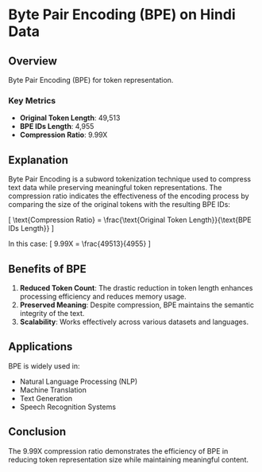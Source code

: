# Byte Pair Encoding (BPE) on Hindi Data

## Overview
Byte Pair Encoding (BPE) for token representation.

### Key Metrics
- **Original Token Length**: 49,513
- **BPE IDs Length**: 4,955
- **Compression Ratio**: 9.99X

## Explanation
Byte Pair Encoding is a subword tokenization technique used to compress text data while preserving meaningful token representations. The compression ratio indicates the effectiveness of the encoding process by comparing the size of the original tokens with the resulting BPE IDs:

\[ \text{Compression Ratio} = \frac{\text{Original Token Length}}{\text{BPE IDs Length}} \]

In this case:
\[ 9.99X = \frac{49513}{4955} \]

## Benefits of BPE
1. **Reduced Token Count**: The drastic reduction in token length enhances processing efficiency and reduces memory usage.
2. **Preserved Meaning**: Despite compression, BPE maintains the semantic integrity of the text.
3. **Scalability**: Works effectively across various datasets and languages.

## Applications
BPE is widely used in:
- Natural Language Processing (NLP)
- Machine Translation
- Text Generation
- Speech Recognition Systems

## Conclusion
The 9.99X compression ratio demonstrates the efficiency of BPE in reducing token representation size while maintaining meaningful content.